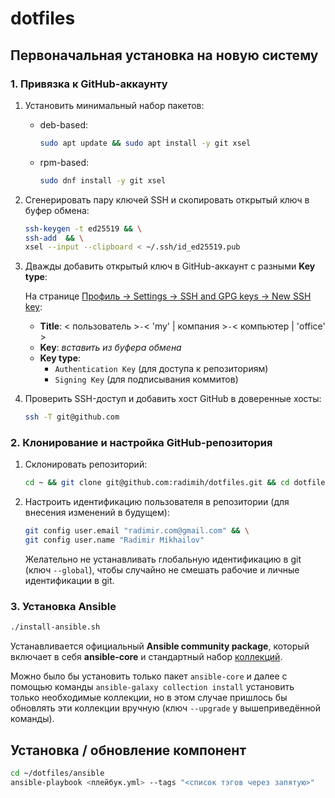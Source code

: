 # dotfiles

## Первоначальная установка на новую систему

### 1. Привязка к GitHub-аккаунту

1. Установить минимальный набор пакетов:

   - deb-based:

     ```bash
     sudo apt update && sudo apt install -y git xsel
     ```

   - rpm-based:

     ```bash
     sudo dnf install -y git xsel
     ```

1. Сгенерировать пару ключей SSH и скопировать открытый ключ в буфер обмена:

   ```bash
   ssh-keygen -t ed25519 && \
   ssh-add  && \
   xsel --input --clipboard < ~/.ssh/id_ed25519.pub
   ```

1. Дважды добавить открытый ключ в GitHub-аккаунт с разными **Key type**:

   На странице [Профиль → Settings → SSH and GPG keys → New SSH key](https://github.com/settings/ssh/new):
   - **Title**: < пользователь >`-`< 'my' | компания >`-`< компьютер | 'office' >
   - **Key**: _вставить из буфера обмена_
   - **Key type**:
     - `Authentication Key` (для доступа к репозиториям)
     - `Signing Key` (для подписывания коммитов)

1. Проверить SSH-доступ и добавить хост GitHub в доверенные хосты:

   ```bash
   ssh -T git@github.com
   ```

### 2. Клонирование и настройка GitHub-репозитория

1. Склонировать репозиторий:

   ```bash
   cd ~ && git clone git@github.com:radimih/dotfiles.git && cd dotfiles
   ```

1. Настроить идентификацию пользователя в репозитории (для внесения изменений в будущем):

   ```bash
   git config user.email "radimir.com@gmail.com" && \
   git config user.name "Radimir Mikhailov"
   ```

   Желательно не устанавливать глобальную идентификацию в git (ключ `--global`), чтобы
   случайно не смешать рабочие и личные идентификации в git.

### 3. Установка Ansible

   ```bash
   ./install-ansible.sh
   ```

   Устанавливается официальный **Ansible community package**, который включает в себя
   **ansible-core** и стандартный набор [коллекций](https://docs.ansible.com/ansible/latest/collections/index.html).

   Можно было бы установить только пакет `ansible-core` и далее с помощью команды `ansible-galaxy collection install`
   установить только необходимые коллекции, но в этом случае пришлось бы обновлять эти коллекции вручную
   (ключ `--upgrade` у вышеприведённой команды).

## Установка / обновление компонент

```bash
cd ~/dotfiles/ansible
ansible-playbook <плейбук.yml> --tags "<список тэгов через запятую>"
```

